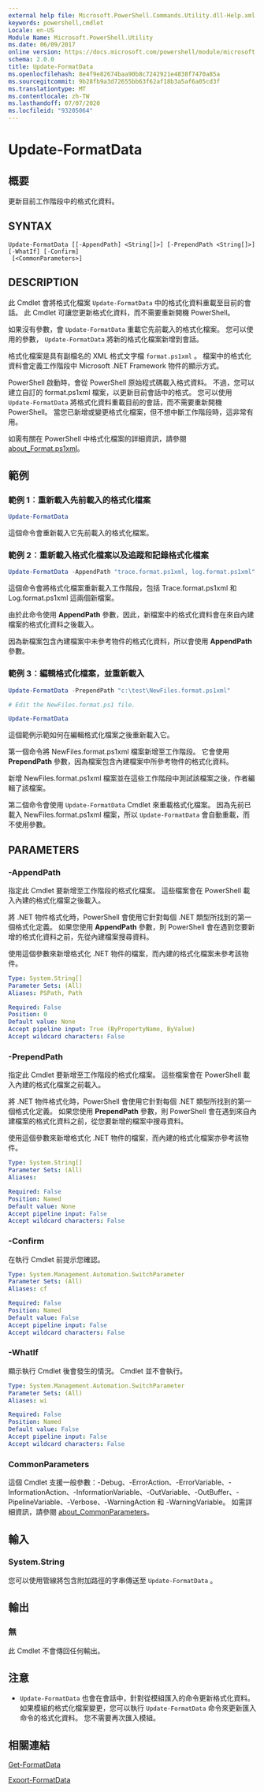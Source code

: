 ```yaml
---
external help file: Microsoft.PowerShell.Commands.Utility.dll-Help.xml
keywords: powershell,cmdlet
Locale: en-US
Module Name: Microsoft.PowerShell.Utility
ms.date: 06/09/2017
online version: https://docs.microsoft.com/powershell/module/microsoft.powershell.utility/update-formatdata?view=powershell-7.1&WT.mc_id=ps-gethelp
schema: 2.0.0
title: Update-FormatData
ms.openlocfilehash: 8e4f9e82674baa90b8c7242921e4838f7470a85a
ms.sourcegitcommit: 9b28fb9a3d72655bb63f62af18b3a5af6a05cd3f
ms.translationtype: MT
ms.contentlocale: zh-TW
ms.lasthandoff: 07/07/2020
ms.locfileid: "93205064"
---
```

# Update-FormatData

## 概要
更新目前工作階段中的格式化資料。

## SYNTAX

```
Update-FormatData [[-AppendPath] <String[]>] [-PrependPath <String[]>] [-WhatIf] [-Confirm]
 [<CommonParameters>]
```

## DESCRIPTION

此 Cmdlet 會將格式化檔案 `Update-FormatData` 中的格式化資料重載至目前的會話。 此 Cmdlet 可讓您更新格式化資料，而不需要重新開機 PowerShell。

如果沒有參數，會 `Update-FormatData` 重載它先前載入的格式化檔案。
您可以使用的參數， `Update-FormatData` 將新的格式化檔案新增到會話。

格式化檔案是具有副檔名的 XML 格式文字檔 `format.ps1xml` 。 檔案中的格式化資料會定義工作階段中 Microsoft .NET Framework 物件的顯示方式。

PowerShell 啟動時，會從 PowerShell 原始程式碼載入格式資料。 不過，您可以建立自訂的 format.ps1xml 檔案，以更新目前會話中的格式。 您可以使用 `Update-FormatData` 將格式化資料重載目前的會話，而不需要重新開機 PowerShell。 當您已新增或變更格式化檔案，但不想中斷工作階段時，這非常有用。

如需有關在 PowerShell 中格式化檔案的詳細資訊，請參閱 [about_Format.ps1xml](../Microsoft.PowerShell.Core/About/about_Format.ps1xml.md)。

## 範例

### 範例 1︰重新載入先前載入的格式化檔案

```powershell
Update-FormatData
```

這個命令會重新載入它先前載入的格式化檔案。

### 範例 2︰重新載入格式化檔案以及追蹤和記錄格式化檔案

```powershell
Update-FormatData -AppendPath "trace.format.ps1xml, log.format.ps1xml"
```

這個命令會將格式化檔案重新載入工作階段，包括 Trace.format.ps1xml 和 Log.format.ps1xml 這兩個新檔案。

由於此命令使用 **AppendPath** 參數，因此，新檔案中的格式化資料會在來自內建檔案的格式化資料之後載入。

因為新檔案包含內建檔案中未參考物件的格式化資料，所以會使用 **AppendPath** 參數。

### 範例 3︰編輯格式化檔案，並重新載入

```powershell
Update-FormatData -PrependPath "c:\test\NewFiles.format.ps1xml"

# Edit the NewFiles.format.ps1 file.

Update-FormatData
```

這個範例示範如何在編輯格式化檔案之後重新載入它。

第一個命令將 NewFiles.format.ps1xml 檔案新增至工作階段。 它會使用 **PrependPath** 參數，因為檔案包含內建檔案中所參考物件的格式化資料。

新增 NewFiles.format.ps1xml 檔案並在這些工作階段中測試該檔案之後，作者編輯了該檔案。

第二個命令會使用 `Update-FormatData` Cmdlet 來重載格式化檔案。 因為先前已載入 NewFiles.format.ps1xml 檔案，所以 `Update-FormatData` 會自動重載，而不使用參數。

## PARAMETERS

### -AppendPath

指定此 Cmdlet 要新增至工作階段的格式化檔案。 這些檔案會在 PowerShell 載入內建的格式化檔案之後載入。

將 .NET 物件格式化時，PowerShell 會使用它針對每個 .NET 類型所找到的第一個格式化定義。 如果您使用 **AppendPath** 參數，則 PowerShell 會在遇到您要新增的格式化資料之前，先從內建檔案搜尋資料。

使用這個參數來新增格式化 .NET 物件的檔案，而內建的格式化檔案未參考該物件。

```yaml
Type: System.String[]
Parameter Sets: (All)
Aliases: PSPath, Path

Required: False
Position: 0
Default value: None
Accept pipeline input: True (ByPropertyName, ByValue)
Accept wildcard characters: False
```

### -PrependPath

指定此 Cmdlet 要新增至工作階段的格式化檔案。 這些檔案會在 PowerShell 載入內建的格式化檔案之前載入。

將 .NET 物件格式化時，PowerShell 會使用它針對每個 .NET 類型所找到的第一個格式化定義。 如果您使用 **PrependPath** 參數，則 PowerShell 會在遇到來自內建檔案的格式化資料之前，從您要新增的檔案中搜尋資料。

使用這個參數來新增格式化 .NET 物件的檔案，而內建的格式化檔案亦參考該物件。

```yaml
Type: System.String[]
Parameter Sets: (All)
Aliases:

Required: False
Position: Named
Default value: None
Accept pipeline input: False
Accept wildcard characters: False
```

### -Confirm

在執行 Cmdlet 前提示您確認。

```yaml
Type: System.Management.Automation.SwitchParameter
Parameter Sets: (All)
Aliases: cf

Required: False
Position: Named
Default value: False
Accept pipeline input: False
Accept wildcard characters: False
```

### -WhatIf

顯示執行 Cmdlet 後會發生的情況。
Cmdlet 並不會執行。

```yaml
Type: System.Management.Automation.SwitchParameter
Parameter Sets: (All)
Aliases: wi

Required: False
Position: Named
Default value: False
Accept pipeline input: False
Accept wildcard characters: False
```

### CommonParameters

這個 Cmdlet 支援一般參數：-Debug、-ErrorAction、-ErrorVariable、-InformationAction、-InformationVariable、-OutVariable、-OutBuffer、-PipelineVariable、-Verbose、-WarningAction 和 -WarningVariable。 如需詳細資訊，請參閱 [about_CommonParameters](https://go.microsoft.com/fwlink/?LinkID=113216)。

## 輸入

### System.String

您可以使用管線將包含附加路徑的字串傳送至 `Update-FormatData` 。

## 輸出

### 無

此 Cmdlet 不會傳回任何輸出。

## 注意

- `Update-FormatData` 也會在會話中，針對從模組匯入的命令更新格式化資料。 如果模組的格式化檔案變更，您可以執行 `Update-FormatData` 命令來更新匯入命令的格式化資料。 您不需要再次匯入模組。

## 相關連結

[Get-FormatData](Get-FormatData.md)

[Export-FormatData](Export-FormatData.md)
